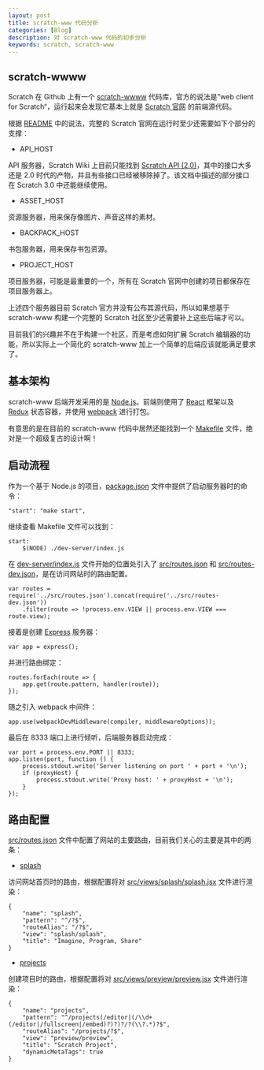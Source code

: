 ```yaml
---
layout: post
title: scratch-www 代码分析
categories: [Blog]
description: 对 scratch-www 代码的初步分析
keywords: scratch, scratch-www
---
```



## scratch-wwww

Scratch 在 Github 上有一个 [scratch-wwww](https://github.com/LLK/scratch-www) 代码库，官方的说法是”web client for Scratch“，运行起来会发现它基本上就是 [Scratch 官网](https://scratch.mit.edu) 的前端源代码。

根据 [README](https://github.com/LLK/scratch-www/blob/develop/README.md) 中的说法，完整的 Scratch 官网在运行时至少还需要如下个部分的支撑：

* API_HOST

API 服务器，Scratch Wiki 上目前只能找到 [Scratch API (2.0)](https://en.scratch-wiki.info/wiki/Scratch_API_(2.0))，其中的接口大多还是 2.0 时代的产物，并且有些接口已经被移除掉了。该文档中描述的部分接口在 Scratch 3.0 中还能继续使用。

* ASSET_HOST

资源服务器，用来保存像图片、声音这样的素材。

* BACKPACK_HOST

书包服务器，用来保存书包资源。

* PROJECT_HOST

项目服务器，可能是最重要的一个，所有在 Scratch 官网中创建的项目都保存在项目服务器上。

上述四个服务器目前 Scratch 官方并没有公布其源代码，所以如果想基于 scratch-www 构建一个完整的 Scratch 社区至少还需要补上这些后端才可以。

目前我们的兴趣并不在于构建一个社区，而是考虑如何扩展 Scratch 编辑器的功能，所以实际上一个简化的 scratch-www 加上一个简单的后端应该就能满足要求了。

## 基本架构

scratch-www 后端开发采用的是 [Node.js](https://nodejs.org/en/)。前端则使用了 [React](https://reactjs.org/) 框架以及 [Redux](https://redux.js.org/) 状态容器，并使用 [webpack](https://webpack.js.org/) 进行打包。

有意思的是在目前的 scratch-www 代码中居然还能找到一个 [Makefile](https://github.com/LLK/scratch-www/blob/develop/Makefile) 文件，绝对是一个超级复古的设计啊！

## 启动流程

作为一个基于 Node.js 的项目，[package.json](https://github.com/LLK/scratch-www/blob/develop/package.json) 文件中提供了启动服务器时的命令：

    "start": "make start",

继续查看 Makefile 文件可以找到：

    start:
        $(NODE) ./dev-server/index.js

在 [dev-server/index.js](https://github.com/LLK/scratch-www/blob/develop/dev-server/index.js#L9) 文件开始的位置处引入了 [src/routes.json](https://github.com/LLK/scratch-www/blob/develop/src/routes.json) 和 [src/routes-dev.json](https://github.com/LLK/scratch-www/blob/develop/src/routes-dev.json)，是在访问网站时的路由配置。

    var routes = require('../src/routes.json').concat(require('../src/routes-dev.json'))
        .filter(route => !process.env.VIEW || process.env.VIEW === route.view);

接着是创建 [Express](http://expressjs.com/) 服务器：

    var app = express();

并进行路由绑定：

    routes.forEach(route => {
        app.get(route.pattern, handler(route));
    });

随之引入 webpack 中间件：

    app.use(webpackDevMiddleware(compiler, middlewareOptions));

最后在 8333 端口上进行倾听，后端服务器启动完成：

    var port = process.env.PORT || 8333;
    app.listen(port, function () {
        process.stdout.write('Server listening on port ' + port + '\n');
        if (proxyHost) {
            process.stdout.write('Proxy host: ' + proxyHost + '\n');
        }
    });

## 路由配置

[src/routes.json](https://github.com/LLK/scratch-www/blob/develop/src/routes.json) 文件中配置了网站的主要路由，目前我们关心的主要是其中的两条：

* [splash](https://github.com/LLK/scratch-www/blob/develop/src/routes.json#L227)

访问网站首页时的路由，根据配置将对 [src/views/splash/splash.jsx](https://github.com/LLK/scratch-www/blob/develop/src/views/splash/splash.jsx) 文件进行渲染：

    {
        "name": "splash",
        "pattern": "^/?$",
        "routeAlias": "/?$",
        "view": "splash/splash",
        "title": "Imagine, Program, Share"
    }

* [projects](https://github.com/LLK/scratch-www/blob/develop/src/routes.json#L171)

创建项目时的路由，根据配置将对 [src/views/preview/preview.jsx](https://github.com/LLK/scratch-www/blob/develop/src/views/preview/preview.jsx) 文件进行渲染：

    {
        "name": "projects",
        "pattern": "^/projects(/editor|(/\\d+(/editor|/fullscreen|/embed)?)?)?/?(\\?.*)?$",
        "routeAlias": "/projects/?$",
        "view": "preview/preview",
        "title": "Scratch Project",
        "dynamicMetaTags": true
    }
